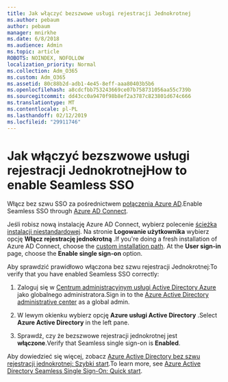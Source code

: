 ```yaml
---
title: Jak włączyć bezszwowe usługi rejestracji Jednokrotnej
ms.author: pebaum
author: pebaum
manager: mnirkhe
ms.date: 6/8/2018
ms.audience: Admin
ms.topic: article
ROBOTS: NOINDEX, NOFOLLOW
localization_priority: Normal
ms.collection: Adm_O365
ms.custom: Adm_O365
ms.assetid: 80c88b2d-adb1-4e45-8eff-aaa80403b5b6
ms.openlocfilehash: a8cdcfbb753243669ce07b758731056aa55c739b
ms.sourcegitcommit: dd43cc0a9470f98b8ef2a3787c823801d674c666
ms.translationtype: MT
ms.contentlocale: pl-PL
ms.lasthandoff: 02/12/2019
ms.locfileid: "29911746"
---
```

# <a name="how-to-enable-seamless-sso"></a><span data-ttu-id="4657f-102">Jak włączyć bezszwowe usługi rejestracji Jednokrotnej</span><span class="sxs-lookup"><span data-stu-id="4657f-102">How to enable Seamless SSO</span></span>

<span data-ttu-id="4657f-103">Włącz bez szwu SSO za pośrednictwem [połączenia Azure AD](https://docs.microsoft.com/azure/active-directory/connect/active-directory-aadconnect).</span><span class="sxs-lookup"><span data-stu-id="4657f-103">Enable Seamless SSO through [Azure AD Connect](https://docs.microsoft.com/azure/active-directory/connect/active-directory-aadconnect).</span></span>
  
<span data-ttu-id="4657f-p101">Jeśli robisz nową instalację Azure AD Connect, wybierz polecenie [ścieżka instalacji niestandardowej](https://docs.microsoft.com/azure/active-directory/connect/active-directory-aadconnect-get-started-custom). Na stronie **Logowanie użytkownika** wybierz opcję **Włącz rejestrację jednokrotną** .</span><span class="sxs-lookup"><span data-stu-id="4657f-p101">If you're doing a fresh installation of Azure AD Connect, choose the [custom installation path](https://docs.microsoft.com/azure/active-directory/connect/active-directory-aadconnect-get-started-custom). At the **User sign-in** page, choose the **Enable single sign-on** option.</span></span> 
  
<span data-ttu-id="4657f-106">Aby sprawdzić prawidłowo włączona bez szwu rejestracji Jednokrotnej:</span><span class="sxs-lookup"><span data-stu-id="4657f-106">To verify that you have enabled Seamless SSO correctly:</span></span>
  
1. <span data-ttu-id="4657f-107">Zaloguj się w [Centrum administracyjnym usługi Active Directory Azure](https://aad.portal.azure.com) jako globalnego administratora.</span><span class="sxs-lookup"><span data-stu-id="4657f-107">Sign in to the [Azure Active Directory administrative center](https://aad.portal.azure.com) as a global admin.</span></span> 
    
2. <span data-ttu-id="4657f-108">W lewym okienku wybierz opcję **Azure usługi Active Directory** .</span><span class="sxs-lookup"><span data-stu-id="4657f-108">Select **Azure Active Directory** in the left pane.</span></span> 
    
3. <span data-ttu-id="4657f-109">Sprawdź, czy że bezszwowe rejestracji jednokrotnej jest **włączone**.</span><span class="sxs-lookup"><span data-stu-id="4657f-109">Verify that Seamless single sign-on is **Enabled**.</span></span>
    
<span data-ttu-id="4657f-110">Aby dowiedzieć się więcej, zobacz [Azure Active Directory bez szwu rejestracji jednokrotnej: Szybki start](https://docs.microsoft.com/azure/active-directory/connect/active-directory-aadconnect-sso-quick-start).</span><span class="sxs-lookup"><span data-stu-id="4657f-110">To learn more, see [Azure Active Directory Seamless Single Sign-On: Quick start](https://docs.microsoft.com/azure/active-directory/connect/active-directory-aadconnect-sso-quick-start).</span></span>
  

